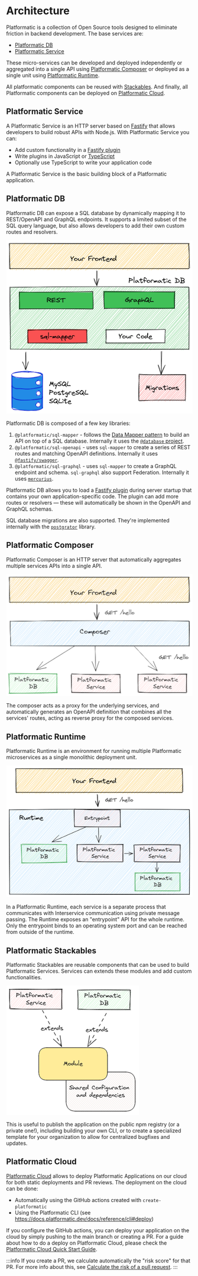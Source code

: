 # Architecture

Platformatic is a collection of Open Source tools designed to eliminate friction
in backend development. 
The base services are: 
- [Platformatic DB](#platformatic-db)
- [Platformatic Service](#platformatic-service)


These micro-services can be developed and deployed independently or aggregated into a single API using [Platformatic Composer](#platformatic-composer) or deployed as a single unit using [Platformatic Runtime](#platformatic-runtime).

All platformatic components can be reused with [Stackables](#platformatic-stackbles).
And finally, all Platformatic components can be deployed on [Platformatic Cloud](#platformatic-cloud).

## Platformatic Service

A Platformatic Service is an HTTP server based on [Fastify](https://www.fastify.io/) that allows developers to build robust APIs with Node.js.
With Platformatic Service you can:
- Add custom functionality in a [Fastify plugin](https://fastify.dev/docs/latest/Reference/Plugins)
- Write plugins in JavaScript or [TypeScript](https://www.typescriptlang.org/)
- Optionally use TypeScript to write your application code

A Platformatic Service is the basic building block of a Platformatic application.


## Platformatic DB

Platformatic DB can expose a SQL database by dynamically mapping it to REST/OpenAPI
and GraphQL endpoints. It supports a limited subset of the SQL query language, but
also allows developers to add their own custom routes and resolvers.

![Platformatic DB Architecture](./platformatic-db-architecture.png)

Platformatic DB is composed of a few key libraries:

1. `@platformatic/sql-mapper` - follows the [Data Mapper pattern](https://en.wikipedia.org/wiki/Data_mapper_pattern) to build an API on top of a SQL database.
   Internally it uses the [`@database` project](https://www.atdatabases.org/).
1. `@platformatic/sql-openapi` - uses `sql-mapper` to create a series of REST routes and matching OpenAPI definitions.
   Internally it uses [`@fastify/swagger`](https://github.com/fastify/fastify-swagger).
1. `@platformatic/sql-graphql` - uses `sql-mapper` to create a GraphQL endpoint and schema. `sql-graphql` also support Federation.
   Internally it uses [`mercurius`](https://github.com/mercuriusjs/mercurius).

Platformatic DB allows you to load a [Fastify plugin](https://www.fastify.io/docs/latest/Reference/Plugins/) during server startup that contains your own application-specific code.
The plugin can add more routes or resolvers — these will automatically be shown in the OpenAPI and GraphQL schemas.

SQL database migrations are also supported. They're implemented internally with the [`postgrator`](https://www.npmjs.com/package/postgrator) library.


## Platformatic Composer

Platformatic Composer is an HTTP server that automatically aggregates multiple services APIs into a single API.

![Platformatic Composer Architecture](./platformatic-composer-architecture.png)

The composer acts as a proxy for the underlying services, and automatically generates an OpenAPI definition that combines all the services' routes, acting as reverse proxy for the composed services. 

## Platformatic Runtime 

Platformatic Runtime is an environment for running multiple Platformatic microservices as a single monolithic deployment unit.

![Platformatic Runtime Architecture](./platformatic-runtime-architecture.png)

In a Platformatic Runtime, each service is a separate process that communicates with Interservice communication using private message passing.
The Runtime exposes an "entrypoint" API for the whole runtime. Only the entrypoint binds to an operating system port and can be reached from outside of the runtime.

## Platformatic Stackables 

Platformatic Stackables are reusable components that can be used to build Platformatic Services. Services can extends these modules and add custom functionalities.

![Platformatic Stackables](./platformatic-stackables-architecture.png)

This is useful to publish the application on the public npm registry (or a private one!), including building your own CLI, or to create a specialized template for your organization to allow for centralized bugfixes and updates.

## Platformatic Cloud 
[Platformatic Cloud](https://platformatic.cloud) allows to deploy Platformatic Applications on our cloud for both static deployments and PR reviews. 
The deployment on the cloud can be done:
- Automatically using the GitHub actions created with `create-platformatic` 
- Using the Platformatic CLI (see https://docs.platformatic.dev/docs/reference/cli#deploy)

If you configure the GitHub actions, you can deploy your application on the cloud by simply pushing to the main branch or creating a PR. For a guide about how to do a deploy on Platformatic Cloud, please check the [Platformatic Cloud Quick Start Guide](https://docs.platformatic.dev/docs/platformatic-cloud/quick-start-guide).


:::info
If you create a PR, we calculate automatically the "risk score" for that PR. For more info about this, 
see [Calculate the risk of a pull request](https://docs.platformatic.dev/docs/platformatic-cloud/quick-start-guide/#calculate-the-risk-of-a-pull-request).
:::


